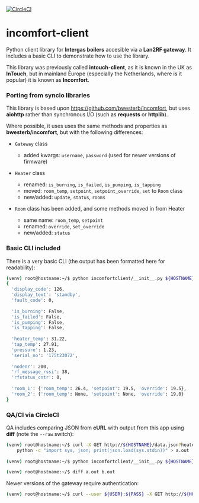 [![CircleCI](https://circleci.com/gh/zxdavb/incomfort-client.svg?style=svg)](https://circleci.com/gh/zxdavb/incomfort-client)

# incomfort-client

Python client library for **Intergas boilers** accesible via a **Lan2RF gateway**. It includes a basic CLI to demonstrate how to use the library.  

This library was previously called **intouch-client**, as it is known in the UK as **InTouch**, but in mainland Europe (especially the Netherlands, where is it popular) it is known as **Incomfort**.

### Porting from syncio libraries
This library is based upon https://github.com/bwesterb/incomfort, but uses **aiohttp** rather than synchronous I/O (such as **requests** or **httplib**).

Where possible, it uses uses the same methods and properties as **bwesterb/incomfort**, but with the following differences:

  - `Gateway` class
    - added kwargs: `username`, `password` (used for newer versions of firmware)

  - `Heater` class
    - renamed: `is_burning`, `is_failed`, `is_pumping`, `is_tapping`
    - moved: `room_temp`, `setpoint`, `setpoint_override`, `set` to `Room` class
    - new/added: `update`, `status`, `rooms`

  - `Room` class has been added, and some methods moved in from Heater
    - same name: `room_temp`, `setpoint`
    - renamed: `override`, `set_override`
    - new/added: `status`

### Basic CLI included
There is a very basic CLI (the output has been formatted here for readability):
```bash
(venv) root@hostname:~/$ python incomfortclient/__init__.py ${HOSTNAME}
{
  'display_code': 126, 
  'display_text': 'standby', 
  'fault_code': 0, 
  
  'is_burning': False, 
  'is_failed': False,
  'is_pumping': False, 
  'is_tapping': False, 
  
  'heater_temp': 31.22, 
  'tap_temp': 27.91, 
  'pressure': 1.23, 
  'serial_no': '175t23072', 
  
  'nodenr': 200, 
  'rf_message_rssi': 38, 
  'rfstatus_cntr': 0, 
  
  'room_1': {'room_temp': 26.4, 'setpoint': 19.5, 'override': 19.5}, 
  'room_2': {'room_temp': None, 'setpoint': None, 'override': 19.0}
}
```

### QA/CI via CircleCI
QA includes comparing JSON from **cURL** with output from this app using **diff** (note the `--raw` switch):
```bash
(venv) root@hostname:~/$ curl -X GET http://${HOSTNAME}/data.json?heater=0 | \
    python -c "import sys, json; print(json.load(sys.stdin))" > a.out
    
(venv) root@hostname:~/$ python incomfortclient/__init__.py ${HOSTNAME} --raw > b.out

(venv) root@hostname:~/$ diff a.out b.out
```
Newer versions of the gateway require authentication:
```bash
(venv) root@hostname:~/$ curl --user ${USER}:${PASS} -X GET http://${HOSTNAME}/protect/data.json?heater=0
```
